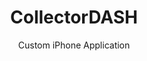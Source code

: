 --- 
layout: portfolio 
title: CollectorDASH
subtitle: Custom iPhone Application
permalink: /portfolio/dash/
weight: 2013.05
tags: mobile
background-image: "/images/mac-small.jpg"
published: true
styles:
    - name:     "/css/lightbox.min.css"
scripts:
    - name:     "/js/lightbox.min.js"
company-name: CollectorDASH

company-picture: |
    <img src="/images/dash-af-home-clip.png" alt="">

company-description: >
    The CollectorDASH platform enables communities of collectors.  Through integration of social, mobile and ecommerce technologies, DASH engages its collector users through its innovative user experience.  
blurb: >
    For CollectorDASH, I built a custom iPhone app that allows CollectorDASH users to interact with their collection on their mobile device.  

brief-description: |
    CollectorDASH provides a sophisticated web application for each collector community that allows a collector to completely manage their collection, including buying, selling and trading collectibles in a marketplace. The web application did not work well on a mobile device. Additionally, one of the problems of adding items to a collection is taking photos of the item.
    
solution-description: |
    I built a custom iPhone application for CollectorDASH that incorporated many configuration options so that I could easily build a new version of the application for each separate CollectorDASH community. The first two communities each had their own custom iPhone app: Action Figures and Model Trains. I took advantage of the iPhone camera to allow the user to take photos of their collectibles and upload them to the CollectorDASH server.

    Here are some screen shots from the Action Figures application:
    <div class="inner align-center">
        <a class="lightbox-link" href="/images/dash-af-home,w_640.png" data-lightbox="example-set" data-title="CollectorDASH Action Figures - Home Screen">
            <img class="example-image" src="/images/dash-af-home,w_160.png" alt=""/>
        </a>
        <a class="lightbox-link" href="/images/dash-af-flash,w_640.png" data-lightbox="example-set" data-title="CollectorDASH Action Figures - Flash Screen">
            <img class="example-image" src="/images/dash-af-flash,w_160.png" alt=""/>
        </a>
        <a class="lightbox-link" href="/images/dash-af-deals,w_640.png" data-lightbox="example-set" data-title="CollectorDASH Action Figures - Deals Screen">
            <img class="example-image" src="/images/dash-af-deals,w_160.png" alt=""/>
        </a>
        <a class="lightbox-link" href="/images/dash-af-wanted,w_640.png" data-lightbox="example-set" data-title="CollectorDASH Action Figures - Wanted Screen">
            <img class="example-image" src="/images/dash-af-wanted,w_160.png" alt=""/>
        </a>
    </div>

technology-description: |
    The custom iPhone app was written in Objective-C using Xcode.


technology-logos:
    -   src:    "/images/logo-xcode.png"             
        alt:    "Xcode Logo"

visit-url: "http://www.collectordash.com"
visit-name: CollectorDASH
---